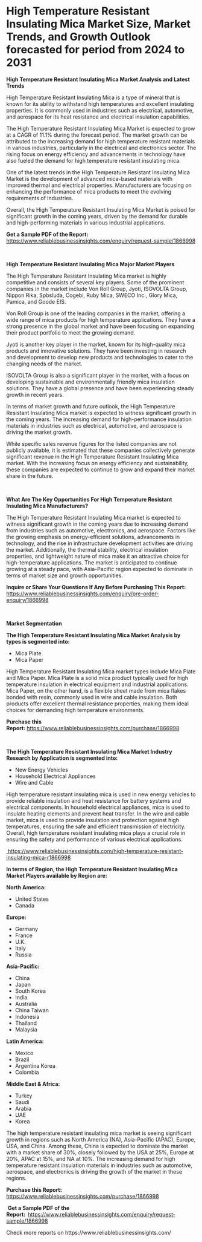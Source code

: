 <p><h1>High Temperature Resistant Insulating Mica Market Size, Market Trends, and Growth Outlook forecasted for period from 2024 to 2031</h1></p><p><strong>High Temperature Resistant Insulating Mica Market Analysis and Latest Trends</strong></p>
<p><p>High Temperature Resistant Insulating Mica is a type of mineral that is known for its ability to withstand high temperatures and excellent insulating properties. It is commonly used in industries such as electrical, automotive, and aerospace for its heat resistance and electrical insulation capabilities.</p><p>The High Temperature Resistant Insulating Mica Market is expected to grow at a CAGR of 11.1% during the forecast period. The market growth can be attributed to the increasing demand for high temperature resistant materials in various industries, particularly in the electrical and electronics sector. The rising focus on energy efficiency and advancements in technology have also fueled the demand for high temperature resistant insulating mica.</p><p>One of the latest trends in the High Temperature Resistant Insulating Mica Market is the development of advanced mica-based materials with improved thermal and electrical properties. Manufacturers are focusing on enhancing the performance of mica products to meet the evolving requirements of industries.</p><p>Overall, the High Temperature Resistant Insulating Mica Market is poised for significant growth in the coming years, driven by the demand for durable and high-performing materials in various industrial applications.</p></p>
<p><strong>Get a Sample PDF of the Report:&nbsp;</strong> <a href="https://www.reliablebusinessinsights.com/enquiry/request-sample/1866998">https://www.reliablebusinessinsights.com/enquiry/request-sample/1866998</a></p>
<p>&nbsp;</p>
<p><strong>High Temperature Resistant Insulating Mica Major Market Players</strong></p>
<p><p>The High Temperature Resistant Insulating Mica market is highly competitive and consists of several key players. Some of the prominent companies in the market include Von Roll Group, Jyoti, ISOVOLTA Group, Nippon Rika, Spbsluda, Cogebi, Ruby Mica, SWECO Inc., Glory Mica, Pamica, and Goode EIS.</p><p>Von Roll Group is one of the leading companies in the market, offering a wide range of mica products for high temperature applications. They have a strong presence in the global market and have been focusing on expanding their product portfolio to meet the growing demand.</p><p>Jyoti is another key player in the market, known for its high-quality mica products and innovative solutions. They have been investing in research and development to develop new products and technologies to cater to the changing needs of the market.</p><p>ISOVOLTA Group is also a significant player in the market, with a focus on developing sustainable and environmentally friendly mica insulation solutions. They have a global presence and have been experiencing steady growth in recent years.</p><p>In terms of market growth and future outlook, the High Temperature Resistant Insulating Mica market is expected to witness significant growth in the coming years. The increasing demand for high-performance insulation materials in industries such as electrical, automotive, and aerospace is driving the market growth.</p><p>While specific sales revenue figures for the listed companies are not publicly available, it is estimated that these companies collectively generate significant revenue in the High Temperature Resistant Insulating Mica market. With the increasing focus on energy efficiency and sustainability, these companies are expected to continue to grow and expand their market share in the future.</p></p>
<p>&nbsp;</p>
<p><strong>What Are The Key Opportunities For High Temperature Resistant Insulating Mica Manufacturers?</strong></p>
<p><p>The High Temperature Resistant Insulating Mica market is expected to witness significant growth in the coming years due to increasing demand from industries such as automotive, electronics, and aerospace. Factors like the growing emphasis on energy-efficient solutions, advancements in technology, and the rise in infrastructure development activities are driving the market. Additionally, the thermal stability, electrical insulation properties, and lightweight nature of mica make it an attractive choice for high-temperature applications. The market is anticipated to continue growing at a steady pace, with Asia-Pacific region expected to dominate in terms of market size and growth opportunities.</p></p>
<p><strong>Inquire or Share Your Questions If Any Before Purchasing This Report:</strong> <a href="https://www.reliablebusinessinsights.com/enquiry/pre-order-enquiry/1866998">https://www.reliablebusinessinsights.com/enquiry/pre-order-enquiry/1866998</a></p>
<p>&nbsp;</p>
<p><strong>Market Segmentation</strong></p>
<p><strong>The High Temperature Resistant Insulating Mica Market Analysis by types is segmented into:</strong></p>
<p><ul><li>Mica Plate</li><li>Mica Paper</li></ul></p>
<p><p>High Temperature Resistant Insulating Mica market types include Mica Plate and Mica Paper. Mica Plate is a solid mica product typically used for high temperature insulation in electrical equipment and industrial applications. Mica Paper, on the other hand, is a flexible sheet made from mica flakes bonded with resin, commonly used in wire and cable insulation. Both products offer excellent thermal resistance properties, making them ideal choices for demanding high temperature environments.</p></p>
<p><strong>Purchase this Report:&nbsp;</strong><a href="https://www.reliablebusinessinsights.com/purchase/1866998">https://www.reliablebusinessinsights.com/purchase/1866998</a></p>
<p>&nbsp;</p>
<p><strong>The High Temperature Resistant Insulating Mica Market Industry Research by Application is segmented into:</strong></p>
<p><ul><li>New Energy Vehicles</li><li>Household Electrical Appliances</li><li>Wire and Cable</li></ul></p>
<p><p>High temperature resistant insulating mica is used in new energy vehicles to provide reliable insulation and heat resistance for battery systems and electrical components. In household electrical appliances, mica is used to insulate heating elements and prevent heat transfer. In the wire and cable market, mica is used to provide insulation and protection against high temperatures, ensuring the safe and efficient transmission of electricity. Overall, high temperature resistant insulating mica plays a crucial role in ensuring the safety and performance of various electrical applications.</p></p>
<p><a href="https://www.reliablebusinessinsights.com/high-temperature-resistant-insulating-mica-r1866998">&nbsp;https://www.reliablebusinessinsights.com/high-temperature-resistant-insulating-mica-r1866998</a></p>
<p><strong>In terms of Region, the High Temperature Resistant Insulating Mica Market Players available by Region are:</strong></p>
<p>
    <p> <strong> North America: </strong>
        <ul>
            <li>United States</li>
            <li>Canada</li>
        </ul>
        </p> 
    <p> <strong> Europe: </strong>
        <ul>
            <li>Germany</li>
            <li>France</li>
            <li>U.K.</li>
            <li>Italy</li>
            <li>Russia</li>
        </ul>
        </p> 
    <p> <strong> Asia-Pacific: </strong>
        <ul>
            <li>China</li>
            <li>Japan</li>
            <li>South Korea</li>
            <li>India</li>
            <li>Australia</li>
            <li>China Taiwan</li>
            <li>Indonesia</li>
            <li>Thailand</li>
            <li>Malaysia</li>
        </ul>
        </p> 
    <p> <strong> Latin America: </strong>
        <ul>
            <li>Mexico</li>
            <li>Brazil</li>
            <li>Argentina Korea</li>
            <li>Colombia</li>
        </ul>
        </p> 
    <p> <strong> Middle East & Africa: </strong>
        <ul>
            <li>Turkey</li>
            <li>Saudi</li>
            <li>Arabia</li>
            <li>UAE</li>
            <li>Korea</li>
        </ul>
    </p>
    </p>
<p><p>The high temperature resistant insulating mica market is seeing significant growth in regions such as North America (NA), Asia-Pacific (APAC), Europe, USA, and China. Among these, China is expected to dominate the market with a market share of 30%, closely followed by the USA at 25%, Europe at 20%, APAC at 15%, and NA at 10%. The increasing demand for high temperature resistant insulation materials in industries such as automotive, aerospace, and electronics is driving the growth of the market in these regions.</p></p>
<p><strong>Purchase this Report: </strong><a href="https://www.reliablebusinessinsights.com/purchase/1866998">https://www.reliablebusinessinsights.com/purchase/1866998</a></p>
<p>&nbsp;<strong>Get a Sample PDF of the Report:&nbsp;&nbsp;</strong><a href="https://www.reliablebusinessinsights.com/enquiry/request-sample/1866998">https://www.reliablebusinessinsights.com/enquiry/request-sample/1866998</a></p>
<p><strong></strong></p>
<p>Check more reports on https://www.reliablebusinessinsights.com/</p>